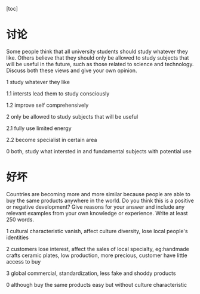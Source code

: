 [toc]

# 讨论

Some people think that all university students should study whatever they like. Others believe that they should only be allowed to study subjects that will be useful in the future, such as those related to science and technology.
Discuss both these views and give your own opinion.

1 study whatever they like

1.1 intersts lead them to study consciously 

1.2 improve self comprehensively

2 only be allowed to study subjects that will be useful

2.1 fully use limited energy

2.2 become specialist in certain area

0 both, study what intersted in and fundamental subjects with potential use


# 好坏

Countries are becoming more and more similar because people are able to buy the same products anywhere in the world.
Do you think this is a positive or negative development?
Give reasons for your answer and include any relevant examples from your own knowledge or experience.
Write at least 250 words.

1 cultural characteristic vanish, affect culture diversity, lose local people's identities

2 customers lose interest, affect the sales of local specialty, eg:handmade crafts ceramic plates, low production, more precious, customer have little access to buy 

3 global commercial, standardization, less fake and shoddy products

0 although buy the same products easy but without culture characteristic



